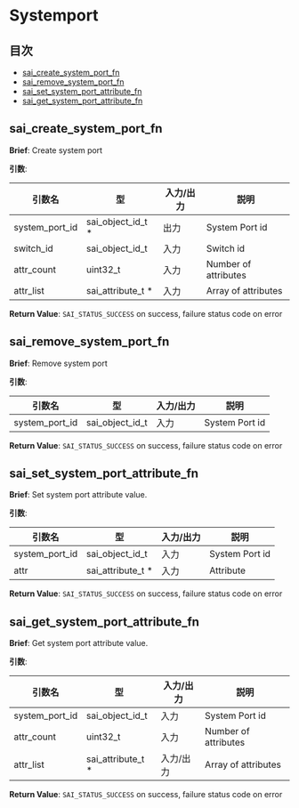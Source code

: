 # Systemport
## 目次

- [sai_create_system_port_fn](#sai_create_system_port_fn)
- [sai_remove_system_port_fn](#sai_remove_system_port_fn)
- [sai_set_system_port_attribute_fn](#sai_set_system_port_attribute_fn)
- [sai_get_system_port_attribute_fn](#sai_get_system_port_attribute_fn)



## sai_create_system_port_fn
**Brief**: Create system port

**引数**:

| 引数名 | 型 | 入力/出力 | 説明 |
|--------|----------|-----------|------|
| system_port_id | sai_object_id_t * | 出力 | System Port id |
| switch_id | sai_object_id_t | 入力 | Switch id |
| attr_count | uint32_t | 入力 | Number of attributes |
| attr_list | sai_attribute_t * | 入力 | Array of attributes |

**Return Value**: `SAI_STATUS_SUCCESS` on success, failure status code on error


## sai_remove_system_port_fn
**Brief**: Remove system port

**引数**:

| 引数名 | 型 | 入力/出力 | 説明 |
|--------|----------|-----------|------|
| system_port_id | sai_object_id_t | 入力 | System Port id |

**Return Value**: `SAI_STATUS_SUCCESS` on success, failure status code on error


## sai_set_system_port_attribute_fn
**Brief**: Set system port attribute value.

**引数**:

| 引数名 | 型 | 入力/出力 | 説明 |
|--------|----------|-----------|------|
| system_port_id | sai_object_id_t | 入力 | System Port id |
| attr | sai_attribute_t * | 入力 | Attribute |

**Return Value**: `SAI_STATUS_SUCCESS` on success, failure status code on error


## sai_get_system_port_attribute_fn
**Brief**: Get system port attribute value.

**引数**:

| 引数名 | 型 | 入力/出力 | 説明 |
|--------|----------|-----------|------|
| system_port_id | sai_object_id_t | 入力 | System Port id |
| attr_count | uint32_t | 入力 | Number of attributes |
| attr_list | sai_attribute_t * | 入力/出力 | Array of attributes |

**Return Value**: `SAI_STATUS_SUCCESS` on success, failure status code on error


